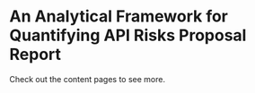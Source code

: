 # An Analytical Framework for Quantifying API Risks Proposal Report

Check out the content pages to see more.

```{tableofcontents}
```
